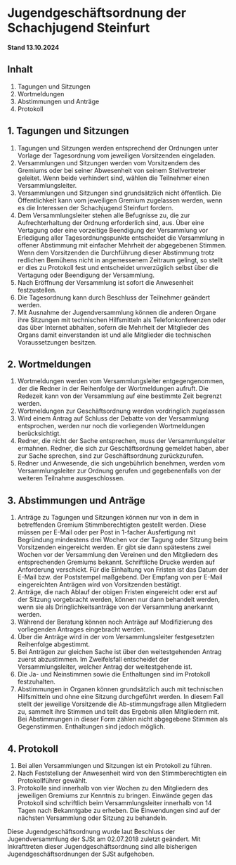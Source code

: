 # Jugendgeschäftsordnung der Schachjugend Steinfurt

**Stand 13.10.2024**

## Inhalt
1. Tagungen und Sitzungen
2. Wortmeldungen
3. Abstimmungen und Anträge
4. Protokoll

## 1. Tagungen und Sitzungen
1. Tagungen und Sitzungen werden entsprechend der Ordnungen unter Vorlage der Tagesordnung vom jeweiligen Vorsitzenden eingeladen.
2. Versammlungen und Sitzungen werden vom Vorsitzendem des Gremiums oder bei seiner Abwesenheit von seinem Stellvertreter geleitet. Wenn beide verhindert sind, wählen die Teilnehmer einen Versammlungsleiter.
3. Versammlungen und Sitzungen sind grundsätzlich nicht öffentlich. Die Öffentlichkeit kann vom jeweiligen Gremium zugelassen werden, wenn es die Interessen der Schachjugend Steinfurt fordern.
4. Dem Versammlungsleiter stehen alle Befugnisse zu, die zur Aufrechterhaltung der Ordnung erforderlich sind, aus. Über eine Vertagung oder eine vorzeitige Beendigung der Versammlung vor Erledigung aller Tagesordnungspunkte entscheidet die Versammlung in offener Abstimmung mit einfacher Mehrheit der abgegebenen Stimmen. Wenn dem Vorsitzenden die Durchführung dieser Abstimmung trotz redlichen Bemühens nicht in angemessenem Zeitraum gelingt, so stellt er dies zu Protokoll fest und entscheidet unverzüglich selbst über die Vertagung oder Beendigung der Versammlung.
5. Nach Eröffnung der Versammlung ist sofort die Anwesenheit festzustellen.
6. Die Tagesordnung kann durch Beschluss der Teilnehmer geändert werden.
7. Mit Ausnahme der Jugendversammlung können die anderen Organe ihre Sitzungen mit technischen Hilfsmitteln als Telefonkonferenzen oder das über Internet abhalten, sofern die Mehrheit der Mitglieder des Organs damit einverstanden ist und alle Mitglieder die technischen Voraussetzungen besitzen.

## 2. Wortmeldungen
1. Wortmeldungen werden vom Versammlungsleiter entgegengenommen, der die Redner in der Reihenfolge der Wortmeldungen aufruft. Die Redezeit kann von der Versammlung auf eine bestimmte Zeit begrenzt werden.
2. Wortmeldungen zur Geschäftsordnung werden vordringlich zugelassen
3. Wird einem Antrag auf Schluss der Debatte von der Versammlung entsprochen, werden nur noch die vorliegenden Wortmeldungen berücksichtigt.
4. Redner, die nicht der Sache entsprechen, muss der Versammlungsleiter ermahnen. Redner, die sich zur Geschäftsordnung gemeldet haben, aber zur Sache sprechen, sind zur Geschäftsordnung zurückzurufen.
5. Redner und Anwesende, die sich ungebührlich benehmen, werden vom Versammlungsleiter zur Ordnung gerufen und gegebenenfalls von der weiteren Teilnahme ausgeschlossen.

## 3. Abstimmungen und Anträge
1. Anträge zu Tagungen und Sitzungen können nur von in dem in betreffenden Gremium Stimmberechtigten gestellt werden. Diese müssen per E-Mail oder per Post in 1-facher Ausfertigung mit Begründung mindestens drei Wochen vor der Tagung oder Sitzung beim Vorsitzenden eingereicht werden. Er gibt sie dann spätestens zwei Wochen vor der Versammlung den Vereinen und den Mitgliedern des entsprechenden Gremiums bekannt. Schriftliche Drucke werden auf Anforderung verschickt. Für die Einhaltung von Fristen ist das Datum der E-Mail bzw. der Poststempel maßgebend. Der Empfang von per E-Mail eingereichten Anträgen wird von Vorsitzenden bestätigt.
2. Anträge, die nach Ablauf der obigen Fristen eingereicht oder erst auf der Sitzung vorgebracht werden, können nur dann behandelt werden, wenn sie als Dringlichkeitsanträge von der Versammlung anerkannt werden.
3. Während der Beratung können noch Anträge auf Modifizierung des vorliegenden Antrages eingebracht werden.
4. Über die Anträge wird in der vom Versammlungsleiter festgesetzten Reihenfolge abgestimmt.
5. Bei Anträgen zur gleichen Sache ist über den weitestgehenden Antrag zuerst abzustimmen. Im Zweifelsfall entscheidet der Versammlungsleiter, welcher Antrag der weitestgehende ist.
6. Die Ja- und Neinstimmen sowie die Enthaltungen sind im Protokoll festzuhalten.
7. Abstimmungen in Organen können grundsätzlich auch mit technischen Hilfsmitteln und ohne eine Sitzung durchgeführt werden. In diesem Fall stellt der jeweilige Vorsitzende die Ab-stimmungsfrage allen Mitgliedern zu, sammelt ihre Stimmen und teilt das Ergebnis allen Mitgliedern mit. Bei Abstimmungen in dieser Form zählen nicht abgegebene Stimmen als Gegenstimmen. Enthaltungen sind jedoch möglich.

## 4. Protokoll
1. Bei allen Versammlungen und Sitzungen ist ein Protokoll zu führen.
2. Nach Feststellung der Anwesenheit wird von den Stimmberechtigten ein Protokollführer gewählt.
3. Protokolle sind innerhalb von vier Wochen zu den Mitgliedern des jeweiligen Gremiums zur Kenntnis zu bringen. Einwände gegen das Protokoll sind schriftlich beim Versammlungsleiter innerhalb von 14 Tagen nach Bekanntgabe zu erheben. Die Einwendungen sind auf der nächsten Versammlung oder Sitzung zu behandeln.

Diese Jugendgeschäftsordnung wurde laut Beschluss der Jugendversammlung der SJSt am 02.07.2018 zuletzt geändert. Mit Inkrafttreten dieser Jugendgeschäftsordnung sind alle bisherigen Jugendgeschäftsordnungen der SJSt aufgehoben.
